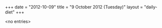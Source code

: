 +++
date = "2012-10-09"
title = "9 October 2012 (Tuesday)"
layout = "daily-diet"
+++


\<no entries\>
